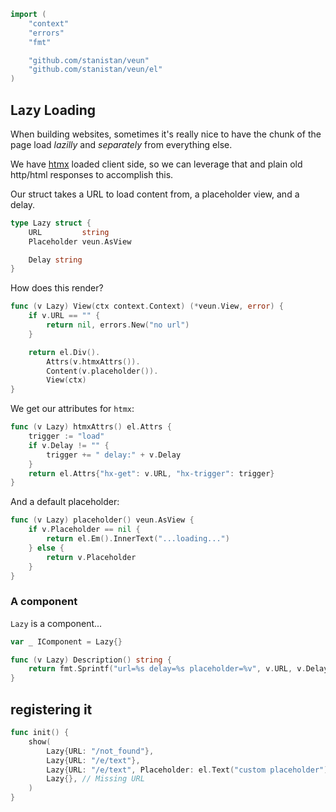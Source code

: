 ```go
import (
	"context"
	"errors"
	"fmt"

	"github.com/stanistan/veun"
	"github.com/stanistan/veun/el"
)
```

## Lazy Loading

When building websites, sometimes it's really nice
to have the chunk of the page load _lazilly_ and _separately_
from everything else.

We have [htmx][htmx] loaded client side, so we can leverage that
and plain old http/html responses to accomplish this.

Our struct takes a URL to load content from, a placeholder view,
and a delay.

```go
type Lazy struct {
	URL         string
	Placeholder veun.AsView

	Delay string
}
```

How does this render?

```go
func (v Lazy) View(ctx context.Context) (*veun.View, error) {
    if v.URL == "" {
        return nil, errors.New("no url")
    }

    return el.Div().
        Attrs(v.htmxAttrs()).
        Content(v.placeholder()).
        View(ctx)
}
```

We get our attributes for `htmx`:

```go
func (v Lazy) htmxAttrs() el.Attrs {
	trigger := "load"
	if v.Delay != "" {
		trigger += " delay:" + v.Delay
	}
	return el.Attrs{"hx-get": v.URL, "hx-trigger": trigger}
}
```

And a default placeholder:

```go
func (v Lazy) placeholder() veun.AsView {
    if v.Placeholder == nil {
        return el.Em().InnerText("...loading...")
    } else {
        return v.Placeholder
    }
}
```

### A component

`Lazy` is a component...

```go
var _ IComponent = Lazy{}

func (v Lazy) Description() string {
    return fmt.Sprintf("url=%s delay=%s placeholder=%v", v.URL, v.Delay, v.Placeholder)
}
```

## registering it

```go
func init() {
	show(
		Lazy{URL: "/not_found"},
		Lazy{URL: "/e/text"},
		Lazy{URL: "/e/text", Placeholder: el.Text("custom placeholder"), Delay: "5s"},
		Lazy{}, // Missing URL
	)
}
```

[htmx]: https://htmx.org/
